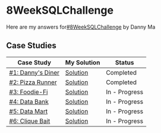# 8WeekSQLChallenge
Here are my answers for[#8WeekSQLChallenge](https://8weeksqlchallenge.com/ "8 Week SQL Challenge") by Danny Ma

## Case Studies
Case Study       |  My Solution | Status  
---------------- |  ----------- | -------  
[#1: Danny's Diner](https://8weeksqlchallenge.com/case-study-1/) | [Solution](https://github.com/elizabethygonz/SQL/tree/main/8_Week_SQL_Challenge/CaseStudy1)  | Completed
[#2: Pizza Runner](https://8weeksqlchallenge.com/case-study-2/)  | [Solution](https://github.com/elizabethygonz/SQL/tree/main/8_Week_SQL_Challenge/CaseStudy2)  | Completed
[#3: Foodie-Fi](https://8weeksqlchallenge.com/case-study-3/)     | [Solution](https://github.com/elizabethygonz/SQL/tree/main/8_Week_SQL_Challenge/CaseStudy3)  | In - Progress
[#4: Data Bank](https://8weeksqlchallenge.com/case-study-4/)     | [Solution](https://github.com/elizabethygonz/SQL/tree/main/8_Week_SQL_Challenge/CaseStudy4)  | In - Progress  
[#5: Data Mart](https://8weeksqlchallenge.com/case-study-5/)     | [Solution](https://github.com/elizabethygonz/SQL/tree/main/8_Week_SQL_Challenge/CaseStudy5) | In - Progress
[#6: Clique Bait](https://8weeksqlchallenge.com/case-study-6/)   | [Solution](https://github.com/elizabethygonz/SQL/tree/main/8_Week_SQL_Challenge/CaseStudy6)  | In - Progress


